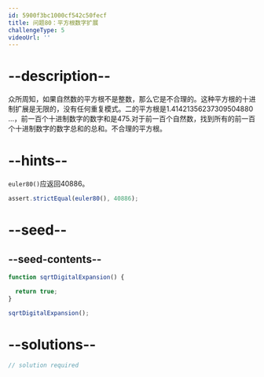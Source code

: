 ```yaml
---
id: 5900f3bc1000cf542c50fecf
title: 问题80：平方根数字扩展
challengeType: 5
videoUrl: ''
---
```


# --description--

众所周知，如果自然数的平方根不是整数，那么它是不合理的。这种平方根的十进制扩展是无限的，没有任何重复模式。二的平方根是1.41421356237309504880 ...，前一百个十进制数字的数字和是475.对于前一百个自然数，找到所有的前一百个十进制数字的数字总和的总和。不合理的平方根。

# --hints--

`euler80()`应返回40886。

```js
assert.strictEqual(euler80(), 40886);
```

# --seed--

## --seed-contents--

```js
function sqrtDigitalExpansion() {

  return true;
}

sqrtDigitalExpansion();
```

# --solutions--

```js
// solution required
```
